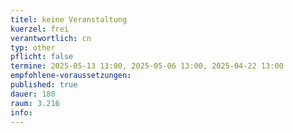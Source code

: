 ```yaml
---
titel: keine Veranstaltung 
kuerzel: frei
verantwortlich: cn
typ: other
pflicht: false
termine: 2025-05-13 13:00, 2025-05-06 13:00, 2025-04-22 13:00
empfohlene-voraussetzungen: 
published: true
dauer: 180
raum: 3.216
info: 
---
```

